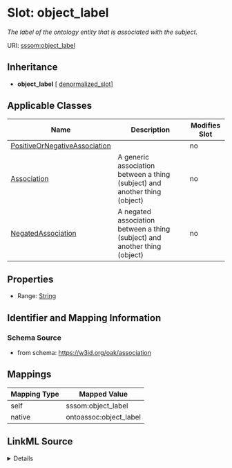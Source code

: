 

# Slot: object_label


_The label of the ontology entity that is associated with the subject._





URI: [sssom:object_label](https://w3id.org/sssom/object_label)




## Inheritance

* **object_label** [ [denormalized_slot](denormalized_slot.md)]






## Applicable Classes

| Name | Description | Modifies Slot |
| --- | --- | --- |
| [PositiveOrNegativeAssociation](PositiveOrNegativeAssociation.md) |  |  no  |
| [Association](Association.md) | A generic association between a thing (subject) and another thing (object) |  no  |
| [NegatedAssociation](NegatedAssociation.md) | A negated association between a thing (subject) and another thing (object) |  no  |







## Properties

* Range: [String](String.md)





## Identifier and Mapping Information







### Schema Source


* from schema: https://w3id.org/oak/association




## Mappings

| Mapping Type | Mapped Value |
| ---  | ---  |
| self | sssom:object_label |
| native | ontoassoc:object_label |




## LinkML Source

<details>
```yaml
name: object_label
description: The label of the ontology entity that is associated with the subject.
from_schema: https://w3id.org/oak/association
rank: 1000
mixins:
- denormalized_slot
slot_uri: sssom:object_label
alias: object_label
domain_of:
- PositiveOrNegativeAssociation
range: string

```
</details>